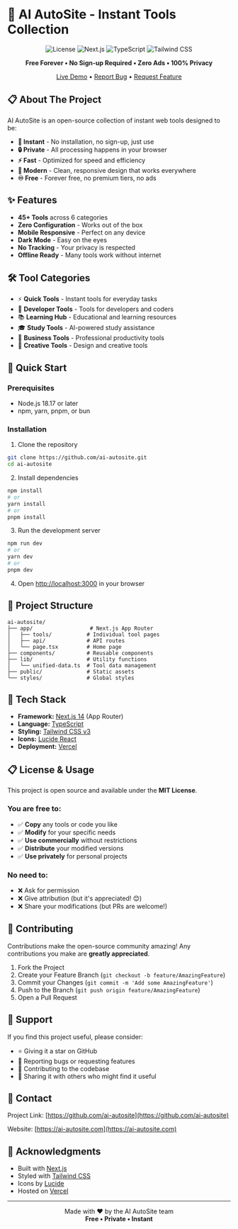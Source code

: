 # 🚀 AI AutoSite - Instant Tools Collection

<div align="center">
  
  ![License](https://img.shields.io/badge/license-MIT-blue.svg)
  ![Next.js](https://img.shields.io/badge/Next.js-14.2.3-black)
  ![TypeScript](https://img.shields.io/badge/TypeScript-5.0-blue)
  ![Tailwind CSS](https://img.shields.io/badge/Tailwind-3.4-38B2AC)
  
  **Free Forever • No Sign-up Required • Zero Ads • 100% Privacy**
  
  [Live Demo](https://ai-autosite.com) • [Report Bug](https://github.com/ai-autosite/issues) • [Request Feature](https://github.com/ai-autosite/issues)

</div>

## 📋 About The Project

AI AutoSite is an open-source collection of instant web tools designed to be:

- **🚀 Instant** - No installation, no sign-up, just use
- **🔒 Private** - All processing happens in your browser
- **⚡ Fast** - Optimized for speed and efficiency
- **🎨 Modern** - Clean, responsive design that works everywhere
- **♾️ Free** - Forever free, no premium tiers, no ads

## ✨ Features

- **45+ Tools** across 6 categories
- **Zero Configuration** - Works out of the box
- **Mobile Responsive** - Perfect on any device
- **Dark Mode** - Easy on the eyes
- **No Tracking** - Your privacy is respected
- **Offline Ready** - Many tools work without internet

## 🛠️ Tool Categories

- ⚡ **Quick Tools** - Instant tools for everyday tasks
- 🔧 **Developer Tools** - Tools for developers and coders
- 📚 **Learning Hub** - Educational and learning resources
- 🎓 **Study Tools** - AI-powered study assistance
- 💼 **Business Tools** - Professional productivity tools
- 🎨 **Creative Tools** - Design and creative tools

## 🚀 Quick Start

### Prerequisites

- Node.js 18.17 or later
- npm, yarn, pnpm, or bun

### Installation

1. Clone the repository

```bash
git clone https://github.com/ai-autosite.git
cd ai-autosite
```

2. Install dependencies

```bash
npm install
# or
yarn install
# or
pnpm install
```

3. Run the development server

```bash
npm run dev
# or
yarn dev
# or
pnpm dev
```

4. Open [http://localhost:3000](http://localhost:3000) in your browser

## 📁 Project Structure

```
ai-autosite/
├── app/                  # Next.js App Router
│   ├── tools/           # Individual tool pages
│   ├── api/             # API routes
│   └── page.tsx         # Home page
├── components/          # Reusable components
├── lib/                 # Utility functions
│   └── unified-data.ts  # Tool data management
├── public/              # Static assets
└── styles/              # Global styles
```

## 🎯 Tech Stack

- **Framework:** [Next.js 14](https://nextjs.org/) (App Router)
- **Language:** [TypeScript](https://www.typescriptlang.org/)
- **Styling:** [Tailwind CSS v3](https://tailwindcss.com/)
- **Icons:** [Lucide React](https://lucide.dev/)
- **Deployment:** [Vercel](https://vercel.com/)

## 📋 License & Usage

This project is open source and available under the **MIT License**.

### You are free to:

- ✅ **Copy** any tools or code you like
- ✅ **Modify** for your specific needs
- ✅ **Use commercially** without restrictions
- ✅ **Distribute** your modified versions
- ✅ **Use privately** for personal projects

### No need to:

- ❌ Ask for permission
- ❌ Give attribution (but it's appreciated! 😊)
- ❌ Share your modifications (but PRs are welcome!)

## 🤝 Contributing

Contributions make the open-source community amazing! Any contributions you make are **greatly appreciated**.

1. Fork the Project
2. Create your Feature Branch (`git checkout -b feature/AmazingFeature`)
3. Commit your Changes (`git commit -m 'Add some AmazingFeature'`)
4. Push to the Branch (`git push origin feature/AmazingFeature`)
5. Open a Pull Request

## 🌟 Support

If you find this project useful, please consider:

- ⭐ Giving it a star on GitHub
- 🐛 Reporting bugs or requesting features
- 📝 Contributing to the codebase
- 💬 Sharing it with others who might find it useful

## 📧 Contact

Project Link: [https://github.com/ai-autosite](https://github.com/ai-autosite)

Website: [https://ai-autosite.com](https://ai-autosite.com)

## 🙏 Acknowledgments

- Built with [Next.js](https://nextjs.org/)
- Styled with [Tailwind CSS](https://tailwindcss.com/)
- Icons by [Lucide](https://lucide.dev/)
- Hosted on [Vercel](https://vercel.com/)

---

<div align="center">
  Made with ❤️ by the AI AutoSite team
  <br>
  <strong>Free • Private • Instant</strong>
</div>
